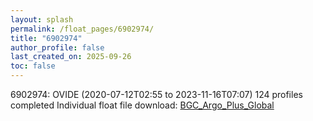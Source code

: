 ```yaml
---
layout: splash
permalink: /float_pages/6902974/
title: "6902974"
author_profile: false
last_created_on: 2025-09-26
toc: false
---
```

 
6902974: OVIDE (2020-07-12T02:55 to 2023-11-16T07:07)
124 profiles completed
Individual float file download: [BGC_Argo_Plus_Global](https://ftp.soest.hawaii.edu/bgc_argo_plus/Individual_Floats/outliers_removed/6902974_Sprof_processed.nc)
